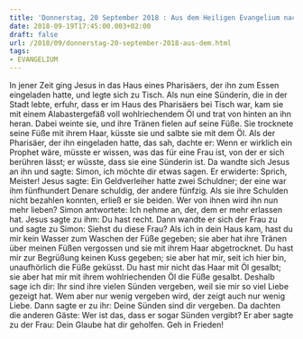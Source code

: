 ```yaml
---
title: 'Donnerstag, 20 September 2018 : Aus dem Heiligen Evangelium nach Lukas - Lk 7,36-50.'
date: 2018-09-19T17:45:00.003+02:00
draft: false
url: /2018/09/donnerstag-20-september-2018-aus-dem.html
tags: 
- EVANGELIUM
---
```


In jener Zeit ging Jesus in das Haus eines Pharisäers, der ihn zum Essen eingeladen hatte, und legte sich zu Tisch. Als nun eine Sünderin, die in der Stadt lebte, erfuhr, dass er im Haus des Pharisäers bei Tisch war, kam sie mit einem Alabastergefäß voll wohlriechendem Öl und trat von hinten an ihn heran. Dabei weinte sie, und ihre Tränen fielen auf seine Füße. Sie trocknete seine Füße mit ihrem Haar, küsste sie und salbte sie mit dem Öl. Als der Pharisäer, der ihn eingeladen hatte, das sah, dachte er: Wenn er wirklich ein Prophet wäre, müsste er wissen, was das für eine Frau ist, von der er sich berühren lässt; er wüsste, dass sie eine Sünderin ist. Da wandte sich Jesus an ihn und sagte: Simon, ich möchte dir etwas sagen. Er erwiderte: Sprich, Meister! Jesus sagte: Ein Geldverleiher hatte zwei Schuldner; der eine war ihm fünfhundert Denare schuldig, der andere fünfzig. Als sie ihre Schulden nicht bezahlen konnten, erließ er sie beiden. Wer von ihnen wird ihn nun mehr lieben? Simon antwortete: Ich nehme an, der, dem er mehr erlassen hat. Jesus sagte zu ihm: Du hast recht. Dann wandte er sich der Frau zu und sagte zu Simon: Siehst du diese Frau? Als ich in dein Haus kam, hast du mir kein Wasser zum Waschen der Füße gegeben; sie aber hat ihre Tränen über meinen Füßen vergossen und sie mit ihrem Haar abgetrocknet. Du hast mir zur Begrüßung keinen Kuss gegeben; sie aber hat mir, seit ich hier bin, unaufhörlich die Füße geküsst. Du hast mir nicht das Haar mit Öl gesalbt; sie aber hat mir mit ihrem wohlriechenden Öl die Füße gesalbt. Deshalb sage ich dir: Ihr sind ihre vielen Sünden vergeben, weil sie mir so viel Liebe gezeigt hat. Wem aber nur wenig vergeben wird, der zeigt auch nur wenig Liebe. Dann sagte er zu ihr: Deine Sünden sind dir vergeben. Da dachten die anderen Gäste: Wer ist das, dass er sogar Sünden vergibt? Er aber sagte zu der Frau: Dein Glaube hat dir geholfen. Geh in Frieden!